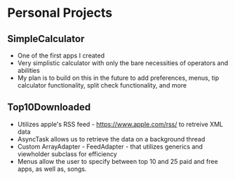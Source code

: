 # Personal Projects

## SimpleCalculator
  - One of the first apps I created
  - Very simplistic calculator with only the bare necessities of operators and abilities
  - My plan is to build on this in the future to add preferences, menus, tip calculator functionality, split check functionality, and more
  
## Top10Downloaded
  - Utilizes apple's RSS feed - https://www.apple.com/rss/ to retreive XML data
  - AsyncTask allows us to retrieve the data on a background thread
  - Custom ArrayAdapter - FeedAdapter - that utilizes generics and viewholder subclass for efficiency
  - Menus allow the user to specify between top 10 and 25 paid and free apps, as well as, songs.
  
